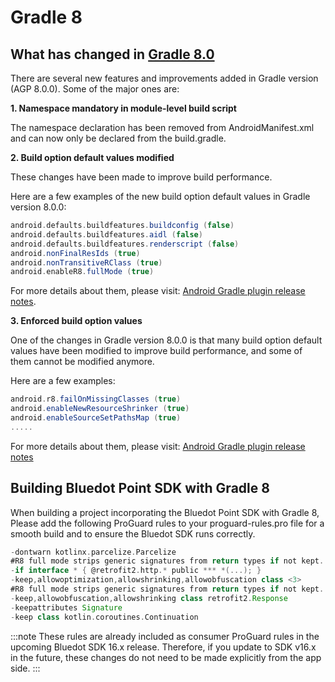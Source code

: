 Gradle 8
==================

What has changed in [**Gradle 8.0**](https://developer.android.com/build/releases/gradle-plugin#8-0-0)
--------------------------------------------------------------------------------------------------

There are several new features and improvements added in Gradle version (AGP 8.0.0). Some of the major ones are:

**1\. Namespace mandatory in module-level build script**

The namespace declaration has been removed from AndroidManifest.xml and can now only be declared from the build.gradle.

**2\. Build option default values modified**

These changes have been made to improve build performance.

Here are a few examples of the new build option default values in Gradle version 8.0.0:

```gradle
android.defaults.buildfeatures.buildconfig (false)
android.defaults.buildfeatures.aidl (false)
android.defaults.buildfeatures.renderscript (false)
android.nonFinalResIds (true)
android.nonTransitiveRClass (true)
android.enableR8.fullMode (true)
```

For more details about them, please visit: [Android Gradle plugin release notes](https://developer.android.com/build/releases/gradle-plugin#default-changes).

**3\. Enforced build option values**

One of the changes in Gradle version 8.0.0 is that many build option default values have been modified to improve build performance, and some of them cannot be modified anymore.

Here are a few examples:

```gradle
android.r8.failOnMissingClasses (true)
android.enableNewResourceShrinker (true)
android.enableSourceSetPathsMap (true)
.....
```

For more details about them, please visit: [Android Gradle plugin release notes](https://developer.android.com/build/releases/gradle-plugin#enforced-changes)

Building Bluedot Point SDK with Gradle 8
----------------------------------------

When building a project incorporating the Bluedot Point SDK with Gradle 8, Please add the following ProGuard rules to your proguard-rules.pro file for a smooth build and to ensure the Bluedot SDK runs correctly.

```gradle
-dontwarn kotlinx.parcelize.Parcelize
#R8 full mode strips generic signatures from return types if not kept.
-if interface * { @retrofit2.http.* public *** *(...); }
-keep,allowoptimization,allowshrinking,allowobfuscation class <3>
#R8 full mode strips generic signatures from return types if not kept.
-keep,allowobfuscation,allowshrinking class retrofit2.Response
-keepattributes Signature
-keep class kotlin.coroutines.Continuation
```

:::note
These rules are already included as consumer ProGuard rules in the upcoming Bluedot SDK 16.x release. Therefore, if you update to SDK v16.x in the future, these changes do not need to be made explicitly from the app side.
:::